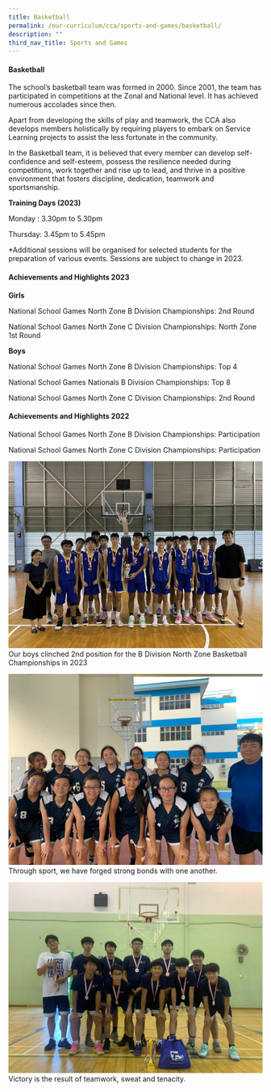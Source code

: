 ```yaml
---
title: Basketball
permalink: /our-curriculum/cca/sports-and-games/basketball/
description: ""
third_nav_title: Sports and Games
---
```

#### Basketball

The school’s basketball team was formed in 2000. Since 2001, the team has participated in competitions at the Zonal and National level. It has achieved numerous accolades since then. 

Apart from developing the skills of play and teamwork, the CCA also develops members holistically by requiring players to embark on Service Learning projects to assist the less fortunate in the community. 

In the Basketball team, it is believed that every member can develop self-confidence and self-esteem, possess the resilience needed during competitions, work together and rise up to lead, and thrive in a positive environment that fosters discipline, dedication, teamwork and sportsmanship.

**Training Days (2023)**

Monday : 3.30pm to 5.30pm

Thursday: 3.45pm to 5.45pm

\*Additional sessions will be organised for selected students for the preparation of various events. Sessions are subject to change in 2023.

#### Achievements and Highlights 2023


**Girls**

National School Games North Zone B Division Championships: 2nd Round

National School Games North Zone C Division Championships: North Zone 1st Round


**Boys**

National School Games North Zone B Division Championships: Top 4

National School Games Nationals B Division Championships: Top 8

National School Games North Zone C Division Championships:  2nd Round


#### Achievements and Highlights 2022

National School Games North Zone B Division Championships: Participation

National School Games North Zone C Division Championships: Participation

![](/images/CCAs/Basketball/screenshot.png)
Our boys clinched 2nd position for the B Division North Zone Basketball Championships in 2023

![](/images/CCAs/BDivGirls2020.jpeg)
Through sport, we have forged strong bonds with one another.

![](/images/CCAs/BDivBoys2020.jpeg)
Victory is the result of teamwork, sweat and tenacity.